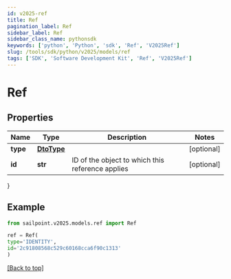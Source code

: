 ```yaml
---
id: v2025-ref
title: Ref
pagination_label: Ref
sidebar_label: Ref
sidebar_class_name: pythonsdk
keywords: ['python', 'Python', 'sdk', 'Ref', 'V2025Ref']
slug: /tools/sdk/python/v2025/models/ref
tags: ['SDK', 'Software Development Kit', 'Ref', 'V2025Ref']
---
```


# Ref

## Properties

| Name | Type | Description | Notes |
| --- | --- | --- | --- |
| **type** | [**DtoType**](dto-type) |  | [optional] |
| **id** | **str** | ID of the object to which this reference applies | [optional] |

}

## Example

```python
from sailpoint.v2025.models.ref import Ref

ref = Ref(
type='IDENTITY',
id='2c91808568c529c60168cca6f90c1313'
)

```

[[Back to top]](#)
